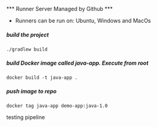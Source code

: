 *** Runner Server Managed by Github ***

- Runners can be run on: Ubuntu, Windows and MacOs


##### build the project

    ./gradlew build

##### build Docker image called java-app. Execute from root

    docker build -t java-app .
    
##### push image to repo 

    docker tag java-app demo-app:java-1.0
    
testing pipeline
